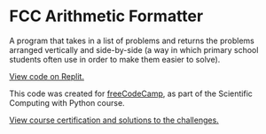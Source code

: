 # FCC Arithmetic Formatter

A program that takes in a list of problems and returns the problems arranged vertically and side-by-side (a way in which primary school students often use in order to make them easier to solve).

[View code on Replit.](https://replit.com/@SA907/FCC-Arithmetic-Formatter#arithmetic_arranger.py)

This code was created for [freeCodeCamp](https://www.freecodecamp.org/), as part of the Scientific Computing with Python course.

[View course certification and solutions to the challenges.](https://www.freecodecamp.org/certification/SA9102/scientific-computing-with-python-v7)
